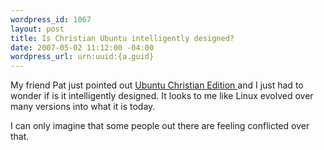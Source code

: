 ```yaml
--- 
wordpress_id: 1067
layout: post
title: Is Christian Ubuntu intelligently designed?
date: 2007-05-02 11:12:00 -04:00
wordpress_url: urn:uuid:{a.guid}
---
```

<p>My friend Pat just pointed out <a href="http://www.whatwouldjesusdownload.com/christianubuntu/2006/07/about-ubuntu-christian-edition.html">Ubuntu Christian Edition </a> and I just had to wonder if is it intelligently designed.  It looks to me like Linux evolved over many versions into what it is today.  </p>

<p>I can only imagine that some people out there are feeling conflicted over that.</p>
